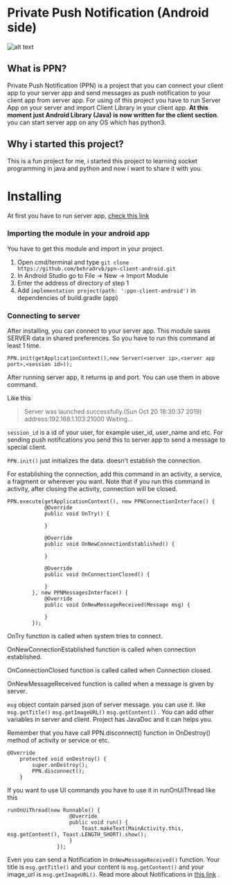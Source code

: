 # Private Push Notification (Android side)
 ![alt text](https://user-images.githubusercontent.com/36668681/67162771-5c314700-f374-11e9-9f15-dcf200ba69bc.gif)

## What is PPN?
Private Push Notification (PPN) is a project that you can connect your client app to your server app and send messages as push notification to your client app from server app.
For using of this project you have to run Server App on your server and import Client Library in your client app.
**At this moment just Android Library (Java) is now written for the client section**.
 you can start server app on any OS which has python3.
## Why i started this project?
This is a fun project for me, i started this project to learning socket programming in java and python and now i want to share it with you.
# Installing
At first you have to run server app, [check this link](https://github.com/behradrvb/ppn-server-python)
### Importing the module in your android app
You have to get this module and import in your project.

1. Open cmd/terminal and type `git clone https://github.com/behradrvb/ppn-client-android.git`
2. In Android Studio go to File -> New -> Import Module
3. Enter the address of directory of step 1
4. Add `implementation project(path: ':ppn-client-android')` in dependencies of build.gradle (app) 
    
### Connecting to server
After installing, you can connect to your server app.
This module saves SERVER data in shared preferences. So you have to run this command at least 1 time.

`PPN.init(getApplicationContext(),new Server(<server ip>,<server app port>,<session id>));`

After running server app, it returns ip and port. You can use them in above command.

Like this

>Server was launched successfully.(Sun Oct 20 18:30:37 2019)
>address:192.168.1.103:21000
>Waiting...

`session_id` is a id of your user, for example user_id, user_name and etc.
For sending push notifications you send this to server app to send a message to special client.

`PPN.init()` just initializes the data. doesn't establish the connection.

For establishing the connection, add this command in an activity, a service, a fragment or wherever you want.
Note that if you run this command in activity, after closing the activity, connection will be closed.

``` 
PPN.execute(getApplicationContext(), new PPNConnectionInterface() {
            @Override
            public void OnTry() {

            }

            @Override
            public void OnNewConnectionEstablished() {

            }

            @Override
            public void OnConnectionClosed() {

            }
        }, new PPNMessagesInterface() {
            @Override
            public void OnNewMessageReceived(Message msg) {

            }
        });
```
OnTry function is called when system tries to connect.

OnNewConnectionEstablished function is called when connection established.

OnConnectionClosed function is called called when Connection closed.

OnNewMessageReceived function is called when a message is given by server.

`msg` object contain parsed json of server message. you can use it.
like `msg.getTitle()` `msg.getImageURL()` `msg.getContent()` .
You can add other variables in server and client. Project has JavaDoc and it can helps you. 

Remember that you have call PPN.disconnect() function in OnDestroy() method of activity or service or etc.
```
@Override
    protected void onDestroy() {
        super.onDestroy();
        PPN.disconnect();
    }
```


If you want to use UI commands you have to use it in runOnUiThread like this
```
runOnUiThread(new Runnable() {
                    @Override
                    public void run() {
                        Toast.makeText(MainActivity.this, msg.getContent(), Toast.LENGTH_SHORT).show();
                    }
                });
```

Even you can send a Notification in `OnNewMessageReceived()` function. Your title is `msg.getTitle()` and your content is `msg.getContent()` and your image_url is `msg.getImageURL()`.
Read more about Notifications in [this link](https://developer.android.com/training/notify-user/build-notification) .
